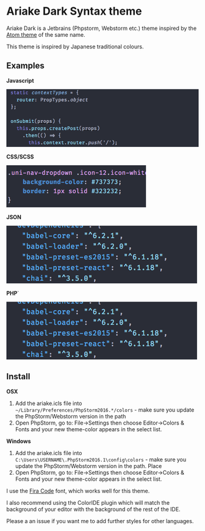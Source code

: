 # Ariake Dark Syntax theme

Ariake Dark is a Jetbrains (Phpstorm, Webstorm etc.) theme inspired by the [Atom theme](https://github.com/pathtrk/ariake-dark-syntax) of the same name.

This theme is inspired by Japanese traditional colours.

## Examples
**Javascript**

!["Javascript example"][js]

**CSS/SCSS**

!["CSS example"][css]

**JSON**

!["JSON example"][json]

**PHP**`

!["PHP example"][php]



## Install

**OSX**

1. Add the ariake.icls file into `~/Library/Preferences/PhpStorm2016.*/colors` - make sure you update the PhpStorm/Webstorm version
 in the path
2. Open PhpStorm, go to: File->Settings then choose Editor->Colors & Fonts and your new theme-color appears in the select list.

**Windows**

1. Add the ariake.icls file into `C:\Users\USERNAME\.PhpStorm2016.1\config\colors` - make sure you update the PhpStorm/Webstorm version
 in the path. Place
2. Open PhpStorm, go to: File->Settings then choose Editor->Colors & Fonts and your new theme-color appears in the select list.

I use the [Fira Code](https://github.com/tonsky/FiraCode) font, which works well for this theme.

I also recommend using the ColorIDE plugin which will match the background of your editor with the background of the rest of the
IDE.

Please a an issue if you want me to add further styles for other languages.

[js]: images/js1.png "Javascript example"
[css]: images/css1.png "CSS example"
[json]: images/json1.png "JSON example"
[php]: images/json1.png "JSON example"